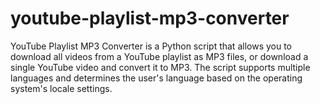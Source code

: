 # youtube-playlist-mp3-converter
YouTube Playlist MP3 Converter is a Python script that allows you to download all videos from a YouTube playlist as MP3 files, or download a single YouTube video and convert it to MP3. The script supports multiple languages and determines the user's language based on the operating system's locale settings.

